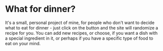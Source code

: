 # What for dinner?

It's a small, personal project of mine, for people who don't want to decide what to eat for dinner - just click on the button and the site will randomize a recipe for you.
You can add new recipes, or choose, if you want a dish with a special ingredient in it, or perhaps if you have a specific type of food to eat on your mind.